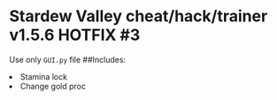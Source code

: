 # Stardew Valley cheat/hack/trainer v1.5.6 HOTFIX #3

Use only ``GUI.py`` file
##Includes:

<li> Stamina lock
<li> Change gold proc
